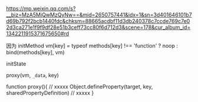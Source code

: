 https://mp.weixin.qq.com/s?__biz=MzA5MjQwMzQyNw==&mid=2650757441&idx=1&sn=3d401646101b7d69b792f2bcb1440fdc&chksm=88665acdbf11d3db240378c7ccde769c7e02d3ca271e1f9f9df28e51b3ceff73cc80f6d712d3&scene=178&cur_album_id=1342211915371675650#rd

因为 initMethod
vm[key] = typeof methods[key] !== 'function' ? noop : bind(methods[key], vm)

initState


proxy(vm, `_data`, key)

function proxy(){
  // xxxxx
  Object.defineProperty(target, key, sharedPropertyDefinition)
  // xxxxx
}

